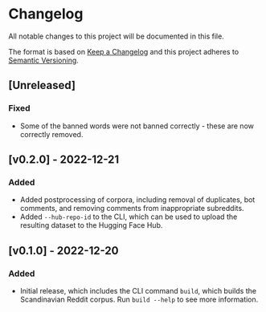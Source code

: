 # Changelog

All notable changes to this project will be documented in this file.

The format is based on [Keep a Changelog](http://keepachangelog.com/en/1.0.0/) and this
project adheres to [Semantic Versioning](http://semver.org/spec/v2.0.0.html).


## [Unreleased]
### Fixed
- Some of the banned words were not banned correctly - these are now correctly removed.


## [v0.2.0] - 2022-12-21
### Added
- Added postprocessing of corpora, including removal of duplicates, bot comments, and
  removing comments from inappropriate subreddits.
- Added `--hub-repo-id` to the CLI, which can be used to upload the resulting dataset
  to the Hugging Face Hub.


## [v0.1.0] - 2022-12-20
### Added
- Initial release, which includes the CLI command `build`, which builds the
  Scandinavian Reddit corpus. Run `build --help` to see more information.
